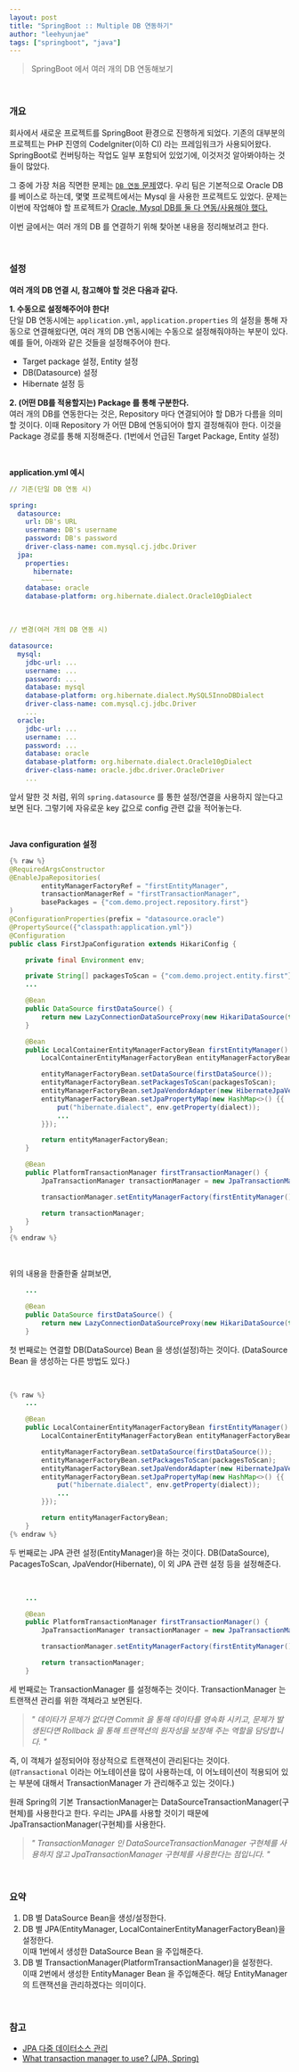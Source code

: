```yaml
---
layout: post
title: "SpringBoot :: Multiple DB 연동하기"
author: "leehyunjae"
tags: ["springboot", "java"]
---
```


> SpringBoot 에서 여러 개의 DB 연동해보기

<br>

### 개요

회사에서 새로운 프로젝트를 SpringBoot 환경으로 진행하게 되었다. 기존의 대부분의 프로젝트는 PHP 진영의 CodeIgniter(이하 CI) 라는 프레임워크가 사용되어왔다. SpringBoot로 컨버팅하는 작업도 일부 포함되어 있었기에, 이것저것 알아봐야하는 것들이 많았다.

그 중에 가장 처음 직면한 문제는 <u>`DB 연동` 문제</u>였다. 우리 팀은 기본적으로 Oracle DB를 베이스로 하는데, 몇몇 프로젝트에서는 Mysql 을 사용한 프로젝트도 있었다. 문제는 이번에 작업해야 할 프로젝트가 <u>Oracle, Mysql DB를 둘 다 연동/사용해야 했다.</u>

이번 글에서는 여러 개의 DB 를 연결하기 위해 찾아본 내용을 정리해보려고 한다.

<br>

### 설정

**여러 개의 DB 연결 시, 참고해야 할 것은 다음과 같다.**

**1. 수동으로 설정해주어야 한다!**<br>
 단일 DB 연동시에는 `application.yml`, `application.properties` 의 설정을 통해 자동으로 연결해왔다면, 여러 개의 DB 연동시에는 수동으로 설정해줘야하는 부분이 있다. 예를 들어, 아래와 같은 것들을 설정해주어야 한다.
 - Target package 설정, Entity 설정
 - DB(Datasource) 설정
 - Hibernate 설정 등

**2. (어떤 DB를 적용할지는) Package 를 통해 구분한다.**<br>
 여러 개의 DB를 연동한다는 것은, Repository 마다 연결되어야 할 DB가 다름을 의미할 것이다. 이때 Repository 가 어떤 DB에 연동되어야 할지 결정해줘야 한다. 이것을 Package 경로를 통해 지정해준다. (1번에서 언급된 Target Package, Entity 설정)

<br>

**application.yml 예시**

```yaml
// 기존(단일 DB 연동 시)

spring:
  datasource:
    url: DB's URL
    username: DB's username
    password: DB's password
    driver-class-name: com.mysql.cj.jdbc.Driver
  jpa:
    properties:
      hibernate:
        ~~~
    database: oracle
    database-platform: org.hibernate.dialect.Oracle10gDialect
```

<br>

```yaml
// 변경(여러 개의 DB 연동 시)

datasource:
  mysql:
    jdbc-url: ...
    username: ...
    password: ...
    database: mysql
    database-platform: org.hibernate.dialect.MySQL5InnoDBDialect
    driver-class-name: com.mysql.cj.jdbc.Driver
    ...
  oracle:
    jdbc-url: ...
    username: ...
    password: ...
    database: oracle
    database-platform: org.hibernate.dialect.Oracle10gDialect
    driver-class-name: oracle.jdbc.driver.OracleDriver
    ...
```

앞서 말한 것 처럼, 위의 `spring.datasource` 를 통한 설정/연결을 사용하지 않는다고 보면 된다. 그렇기에 자유로운 key 값으로 config 관련 값을 적어놓는다.

<br>

**Java configuration 설정**

```java
{% raw %}
@RequiredArgsConstructor
@EnableJpaRepositories(
        entityManagerFactoryRef = "firstEntityManager",
        transactionManagerRef = "firstTransactionManager",
        basePackages = {"com.demo.project.repository.first"}
)
@ConfigurationProperties(prefix = "datasource.oracle")
@PropertySource({"classpath:application.yml"})
@Configuration
public class FirstJpaConfiguration extends HikariConfig {

    private final Environment env;

    private String[] packagesToScan = {"com.demo.project.entity.first"};
    ...

    @Bean
    public DataSource firstDataSource() {
        return new LazyConnectionDataSourceProxy(new HikariDataSource(this));
    }

    @Bean
    public LocalContainerEntityManagerFactoryBean firstEntityManager() {
        LocalContainerEntityManagerFactoryBean entityManagerFactoryBean = new LocalContainerEntityManagerFactoryBean();

        entityManagerFactoryBean.setDataSource(firstDataSource());
        entityManagerFactoryBean.setPackagesToScan(packagesToScan);
        entityManagerFactoryBean.setJpaVendorAdapter(new HibernateJpaVendorAdapter());
        entityManagerFactoryBean.setJpaPropertyMap(new HashMap<>() {{
            put("hibernate.dialect", env.getProperty(dialect));
            ...
        }});

        return entityManagerFactoryBean;
    }

    @Bean
    public PlatformTransactionManager firstTransactionManager() {
        JpaTransactionManager transactionManager = new JpaTransactionManager();

        transactionManager.setEntityManagerFactory(firstEntityManager().getObject());

        return transactionManager;
    }
}
{% endraw %}
```

<br>

위의 내용을 한줄한줄 살펴보면,

```java
    ...

    @Bean
    public DataSource firstDataSource() {
        return new LazyConnectionDataSourceProxy(new HikariDataSource(this));
    }
```
첫 번째로는 연결할 DB(DataSource) Bean 을 생성(설정)하는 것이다. (DataSource Bean 을 생성하는 다른 방법도 있다.)

<br>

```java
{% raw %}
    ...

    @Bean
    public LocalContainerEntityManagerFactoryBean firstEntityManager() {
        LocalContainerEntityManagerFactoryBean entityManagerFactoryBean = new LocalContainerEntityManagerFactoryBean();

        entityManagerFactoryBean.setDataSource(firstDataSource());
        entityManagerFactoryBean.setPackagesToScan(packagesToScan);
        entityManagerFactoryBean.setJpaVendorAdapter(new HibernateJpaVendorAdapter());
        entityManagerFactoryBean.setJpaPropertyMap(new HashMap<>() {{
            put("hibernate.dialect", env.getProperty(dialect));
            ...
        }});

        return entityManagerFactoryBean;
    }
{% endraw %}
```

두 번째로는 JPA 관련 설정(EntityManager)을 하는 것이다. DB(DataSource), PacagesToScan, JpaVendor(Hibernate), 이 외 JPA 관련 설정 등을 설정해준다.

<br>

```java
    ...

    @Bean
    public PlatformTransactionManager firstTransactionManager() {
        JpaTransactionManager transactionManager = new JpaTransactionManager();

        transactionManager.setEntityManagerFactory(firstEntityManager().getObject());

        return transactionManager;
    }
```

세 번째로는 TransactionManager 를 설정해주는 것이다. TransactionManager 는 트랜잭션 관리를 위한 객체라고 보면된다. 

> *" 데이타가 문제가 없다면 Commit 을 통해 데이타를 영속화 시키고, 문제가 발생된다면 Rollback 을 통해 트랜잭션의 원자성을 보장해 주는 역할을 담당합니다. "*

즉, 이 객체가 설정되어야 정상적으로 트랜잭션이 관리된다는 것이다. (`@Transactional` 이라는 어노테이션을 많이 사용하는데, 이 어노테이션이 적용되어 있는 부분에 대해서 TransactionManager 가 관리해주고 있는 것이다.)

원래 Spring의 기본 TransactionManager는 DataSourceTransactionManager(구현체)를 사용한다고 한다. 우리는 JPA를 사용할 것이기 때문에 JpaTransactionManager(구현체)를 사용한다.

> *" TransactionManager 인 DataSourceTransactionManager 구현체를 사용하지 않고 JpaTransactionManager 구현체를 사용한다는 점입니다. "*

<br>

### 요약

1. DB 별 DataSource Bean을 생성/설정한다.
2. DB 별 JPA(EntityManager, LocalContainerEntityManagerFactoryBean)을 설정한다.<br>
이때 1번에서 생성한 DataSource Bean 을 주입해준다.
3. DB 별 TransactionManager(PlatformTransactionManager)을 설정한다.<br>
이때 2번에서 생성한 EntityManager Bean 을 주입해준다. 해당 EntityManager의 트랜잭션을 관리하겠다는 의미이다.

<br>

### 참고

- [JPA 다중 데이터소스 관리](https://jogeum.net/2)
- [What transaction manager to use? (JPA, Spring)](https://stackoverflow.com/questions/3880563/what-transaction-manager-to-use-jpa-spring)